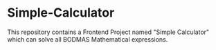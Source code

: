 # Simple-Calculator
This repository contains a Frontend Project named "Simple Calculator" which can solve all BODMAS Mathematical expressions.
